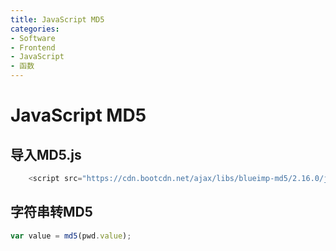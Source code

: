 ```yaml
---
title: JavaScript MD5
categories:
- Software
- Frontend
- JavaScript
- 函数
---
```

# JavaScript MD5

## 导入MD5.js

```js
    <script src="https://cdn.bootcdn.net/ajax/libs/blueimp-md5/2.16.0/js/md5.min.js"></script>
```

## 字符串转MD5

```js
var value = md5(pwd.value);
```

